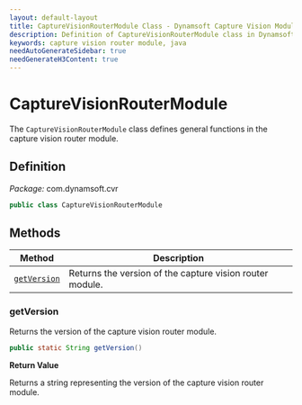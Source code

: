 ```yaml
---
layout: default-layout
title: CaptureVisionRouterModule Class - Dynamsoft Capture Vision Module Java Edition API Reference
description: Definition of CaptureVisionRouterModule class in Dynamsoft Capture Vision Module Java Edition.
keywords: capture vision router module, java
needAutoGenerateSidebar: true
needGenerateH3Content: true
---
```


# CaptureVisionRouterModule

The `CaptureVisionRouterModule` class defines general functions in the capture vision router module.

## Definition

*Package:* com.dynamsoft.cvr

```java
public class CaptureVisionRouterModule
```

## Methods

| Method                     | Description                                        |
| -------------------------- | -------------------------------------------------- |
| [`getVersion`](#getversion)  | Returns the version of the capture vision router module. |

### getVersion

Returns the version of the capture vision router module. 

```java
public static String getVersion()
```

**Return Value**

Returns a string representing the version of the capture vision router module.
